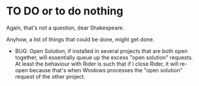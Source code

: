 ﻿# TO DO or to do nothing
Again, that's not a question, dear Shakespeare.

Anyhow, a list of things that could be done, might get done.

- BUG: Open Solution, if installed in several projects that are both open together, will essentially queue up the excess "open solution" requests. At least the behaviour with Rider is such that if I close Rider, it will re-open because that's when Windows processes the "open solution" request of the other project.
